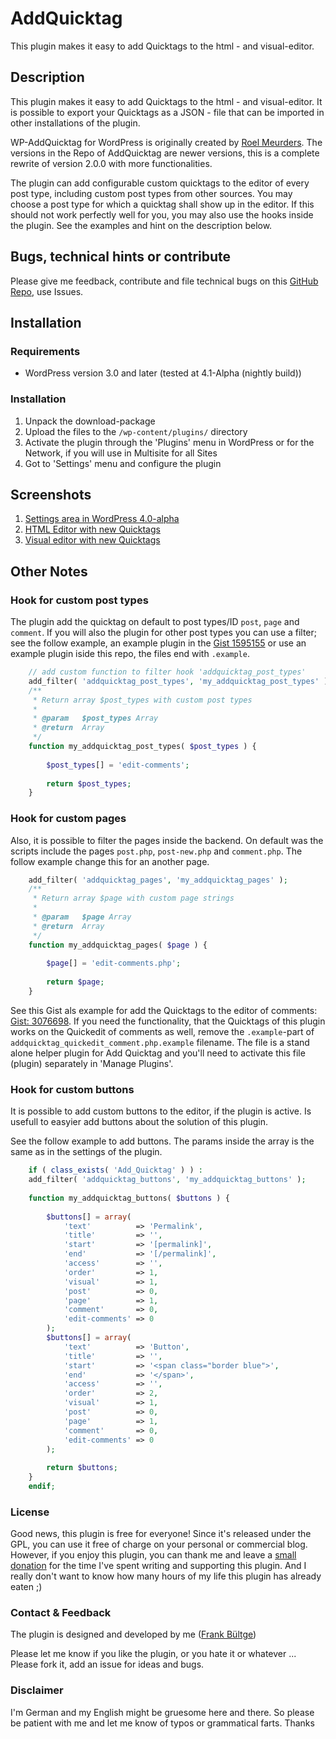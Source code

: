 ﻿# AddQuicktag
This plugin makes it easy to add Quicktags to the html - and visual-editor.

## Description
This plugin makes it easy to add Quicktags to the html - and visual-editor. It is possible to export your Quicktags as a JSON - file that can be imported in other installations of the plugin. 

WP-AddQuicktag for WordPress is originally created by [Roel Meurders](http://roel.meurders.nl/ "Roel Meurders"). The versions in the Repo of AddQuicktag are newer versions, this is a complete rewrite of version 2.0.0 with more functionalities.

The plugin can add configurable custom quicktags to the editor of every post type, including custom post types from other sources. You may choose a post type for which a quicktag shall show up in the editor.
If this should not work perfectly well for you, you may also use the hooks inside the plugin. See the examples and hint on the description below.

## Bugs, technical hints or contribute
Please give me feedback, contribute and file technical bugs on this [GitHub Repo](https://github.com/bueltge/AddQuicktag), use Issues.

## Installation
### Requirements
 * WordPress version 3.0 and later (tested at 4.1-Alpha (nightly build))

### Installation
 1. Unpack the download-package
 2. Upload the files to the `/wp-content/plugins/` directory
 3. Activate the plugin through the 'Plugins' menu in WordPress or for the Network, if you will use in Multisite for all Sites
 4. Got to 'Settings' menu and configure the plugin

## Screenshots
 1. [Settings area in WordPress 4.0-alpha](https://github.com/bueltge/AddQuicktag/blob/master/assets/screenshot-1.png)
 2. [HTML Editor with new Quicktags](https://github.com/bueltge/AddQuicktag/blob/master/assets/screenshot-3.png)
 3. [Visual editor with new Quicktags](https://github.com/bueltge/AddQuicktag/blob/master/assets/screenshot-4.png)

## Other Notes
### Hook for custom post types
The plugin add the quicktag on default to post types/ID `post`, `page` and `comment`. If you will also the plugin for other post types you can use a filter; see the follow example, an example plugin in the [Gist 1595155](https://gist.github.com/1595155) or use an example plugin iside this repo, the files end with `.example`.

```php
	// add custom function to filter hook 'addquicktag_post_types'
	add_filter( 'addquicktag_post_types', 'my_addquicktag_post_types' );
	/**
	 * Return array $post_types with custom post types
	 * 
	 * @param   $post_types Array
	 * @return  Array
	 */
	function my_addquicktag_post_types( $post_types ) {
		
		$post_types[] = 'edit-comments';
		
		return $post_types;
	}
```

### Hook for custom pages
Also, it is possible to filter the pages inside the backend. On default was the scripts include the pages `post.php`, `post-new.php` and `comment.php`. The follow example change this for an another page.

```php
	add_filter( 'addquicktag_pages', 'my_addquicktag_pages' );
	/**
	 * Return array $page with custom page strings
	 * 
	 * @param   $page Array
	 * @return  Array
	 */
	function my_addquicktag_pages( $page ) {
		
		$page[] = 'edit-comments.php';
		
		return $page;
	}
```

See this Gist als example for add the Quicktags to the editor of comments: [Gist: 3076698](https://gist.github.com/3076698).
If you need the functionality, that the Quicktags of this plugin works on the Quickedit of comments as well, remove the `.example`-part of `addquicktag_quickedit_comment.php.example` filename. The file is a stand alone helper plugin for Add Quicktag and you'll need to activate this file (plugin) separately in 'Manage Plugins'.

### Hook for custom buttons
It is possible to add custom buttons to the editor, if the plugin is active. 
Is usefull to easyier add buttons about the solution of this plugin.

See the follow example to add buttons. The params inside the array is the same as in the settings of the plugin.

```php
	if ( class_exists( 'Add_Quicktag' ) ) :
	add_filter( 'addquicktag_buttons', 'my_addquicktag_buttons' );
	
	function my_addquicktag_buttons( $buttons ) {
	
	    $buttons[] = array(
	        'text'          => 'Permalink', 
	        'title'         => '',
	        'start'         => '[permalink]',
	        'end'           => '[/permalink]',
	        'access'        => '',
	        'order'         => 1,
	        'visual'        => 1,
	        'post'          => 0,
	        'page'          => 1,
	        'comment'       => 0,
	        'edit-comments' => 0
	    );
	    $buttons[] = array(
	        'text'          => 'Button', 
	        'title'         => '',
	        'start'         => '<span class="border blue">',
	        'end'           => '</span>',
	        'access'        => '',
	        'order'         => 2,
	        'visual'        => 1,
	        'post'          => 0,
	        'page'          => 1,
	        'comment'       => 0,
	        'edit-comments' => 0
	    );
	
	    return $buttons;
	}
	endif;
```

### License
Good news, this plugin is free for everyone! Since it's released under the GPL, you can use it free of charge on your personal or commercial blog. However, if you enjoy this plugin, you can thank me and leave a [small donation](https://www.paypal.com/cgi-bin/webscr?cmd=_s-xclick&hosted_button_id=6069955 "Paypal Donate link") for the time I've spent writing and supporting this plugin. And I really don't want to know how many hours of my life this plugin has already eaten ;)

### Contact & Feedback
The plugin is designed and developed by me ([Frank Bültge](https://bueltge.de))

Please let me know if you like the plugin, or you hate it or whatever ... Please fork it, add an issue for ideas and bugs.

### Disclaimer
I'm German and my English might be gruesome here and there. So please be patient with me and let me know of typos or grammatical farts. Thanks
